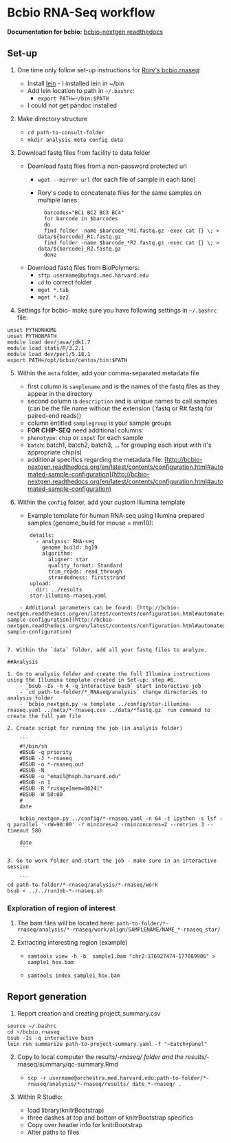 # Bcbio RNA-Seq workflow
**Documentation for bcbio:** [bcbio-nextgen readthedocs](http://bcbio-nextgen.readthedocs.org/en/latest/contents/pipelines.html#rna-seq)

## Set-up
1. One time only follow set-up instructions for [Rory's bcbio.rnaseq](https://github.com/roryk/bcbio.rnaseq): 
	- Install [lein](https://github.com/technomancy/leiningen) - I installed lein in ~/bin
	- Add lein location to path in `~/.bashrc`:
		- `export PATH=~/bin:$PATH`
	- I could not get pandoc installed
2. Make directory structure 
    - `cd path-to-consult-folder`
    - `mkdir analysis meta config data`
    
3. Download fastq files from facility to data folder
	
	- Download fastq files from a non-password protected url
		- `wget --mirror url` (for each file of sample in each lane)
   	 	- Rory's code to concatenate files for the same samples on multiple lanes: 
    
    			barcodes="BC1 BC2 BC3 BC4"
    			for barcode in $barcodes
    			do
    			find folder -name $barcode_*R1.fastq.gz -exec cat {} \; > data/${barcode}_R1.fastq.gz
    			find folder -name $barcode_*R2.fastq.gz -exec cat {} \; > data/${barcode}_R2.fastq.gz
    			done

   	- Download fastq files from BioPolymers: 
		- `sftp username@bpfngs.med.harvard.edu`
		- `cd` to correct folder
		- `mget *.tab`
		- `mget *.bz2`



4. Settings for bcbio- make sure you have following settings in `~/.bashrc` file:
 
 ```
 unset PYTHONHOME
 unset PYTHONPATH
 module load dev/java/jdk1.7
 module load stats/R/3.2.1
 module load dev/perl/5.18.1
 export PATH=/opt/bcbio/centos/bin:$PATH
 ```
    
5. Within the `meta` folder, add your comma-separated metadata file
	- first column is `samplename` and is the names of the fastq files as they appear in the directory
	- second column is `description` and is unique names to call samples (can be the file name without the extension (.fastq or R#.fastq for paired-end reads))
	- column entitled `samplegroup` is your sample groups
	- **FOR CHIP-SEQ** need additional columns:
	- `phenotype`: `chip` or `input` for each sample
	- `batch`: batch1, batch2, batch3, ... for grouping each input with it's appropriate chip(s)
	- additional specifics regarding the metadata file: [http://bcbio-nextgen.readthedocs.org/en/latest/contents/configuration.html#automated-sample-configuration](http://bcbio-nextgen.readthedocs.org/en/latest/contents/configuration.html#automated-sample-configuration) 
        
6. Within the `config` folder, add your custom Illumina template
    - Example template for human RNA-seq using Illumina prepared samples (genome_build for mouse = mm10):

	```
        details:
          - analysis: RNA-seq
            genome_build: hg19
            algorithm:
              aligner: star
              quality_format: Standard
              trim_reads: read_through
              strandedness: firststrand 
        upload:
          dir: ../results
        star-illumina-rnaseq.yaml 
```
	- Additional parameters can be found: [http://bcbio-nextgen.readthedocs.org/en/latest/contents/configuration.html#automated-sample-configuration](http://bcbio-nextgen.readthedocs.org/en/latest/contents/configuration.html#automated-sample-configuration) 

 
7. Within the `data` folder, add all your fastq files to analyze.

##Analysis

1. Go to analysis folder and create the full Illumina instructions using the Illumina template created in Set-up: step #6.
    - `bsub -Is -n 4 -q interactive bash` start interactive job
    - `cd path-to-folder/*_RNAseq/analysis` change directories to analysis folder
    - `bcbio_nextgen.py -w template ../config/star-illumina-rnaseq.yaml ../meta/*-rnaseq.csv ../data/*fastq.gz` run command to create the full yam file

2. Create script for running the job (in analysis folder)

	```
	#!/bin/sh
	#BSUB -q priority
	#BSUB -J *-rnaseq
	#BSUB -o *-rnaseq.out
	#BSUB -N
	#BSUB -u "email@hsph.harvard.edu"
	#BSUB -n 1
	#BSUB -R "rusage[mem=8024]"
	#BSUB -W 50:00
	#
	date

	bcbio_nextgen.py ../config/*-rnaseq.yaml -n 64 -t ipython -s lsf -q parallel '-rW=90:00' -r mincores=2 -rminconcores=2 --retries 3 --timeout 580

	date
	```

3. Go to work folder and start the job - make sure in an interactive session 

	```
cd path-to-folder/*-rnaseq/analysis/*-rnaseq/work
bsub < ../../runJob-*-rnaseq.sh
```

### Exploration of region of interest

1. The bam files will be located here: `path-to-folder/*-rnaseq/analysis/*-rnaseq/work/align/SAMPLENAME/NAME_*-rnaseq_star/`

2. Extracting interesting region (example)
	- `samtools view -h -b  sample1.bam "chr2:176927474-177089906" > sample1_hox.bam`

	- `samtools index sample1_hox.bam`

## Report generation
1. Report creation and creating project_summary.csv

```
source ~/.bashrc
cd ~/bcbio.rnaseq
bsub -Is -q interactive bash
lein run summarize path-to-project-summary.yaml -f "~batch+panel"
```
2. Copy to local computer the results/*-rnaseq/ folder and the results/*-rnaseq/summary/qc-summary.Rmd
    - `scp -r username@orchestra.med.harvard.edu:path-to-folder/*-rnaseq/analysis/*-rnaseq/results/
date_*-rnaseq/ .`

3. Within R Studio:
	- load library(knitrBootstrap)
	- three dashes at top and bottom of knitrBootstrap specifics
	- Copy over header info for knitrBootstrap
	- Alter paths to files
